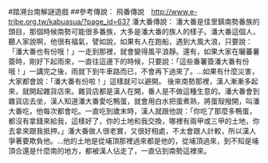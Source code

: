 #踏溯台南解謎遊戲
##參考傳說：
飛番傳說　http://www.e-tribe.org.tw/kabuasua/?page_id=637
潘大番傳說：
潘大番是佳里鎮南勢番族的頭目，那個時候南勢可能很多番族，大多是潘大番的族人的樣子。潘大番這個人，聽人家說啊，他很有福氣，譬如說，如果有人在跑船，遇到大風大浪，只要說：「潘大番也有份哦！」一走到那裡，就會變得風平浪靜。還有，如果大家在曬蕃薯簽時，剛好下起雨來，一直往這邊下的時候，只要說：「這些番薯簽潘大番有份哦！」一講完之後，雨就下到牛車路而已，不會再下過來了。…如果有什麼災害，大家都會說：「潘大番有份啦！」這樣就可以避開。
後來南勢那裡，漢人漸漸多起來，就開起雜貨店來。雜貨店都是漢人在開，番人是不做這種生意的。潘大番會到雜貨店去坐，漢人知道潘大番愛吃鴨蛋，就會用白水把蛋煮熟，將蛋殼撥開，叫潘大番吃，他每次都會吃。一直吃到歲末時，漢人就跟他說：「你吃了那麼多鴨蛋，都沒有拿錢來給我，這樣好了，你的土地和我交換，哪裡有兩甲或三甲的土地，你去拿來跟我抵押。」潘大番做人很老實，又很好相處，不太會跟人計較，所以漢人爭著要欺負他。…他的土地是從埔頂那裡過來都是他的，從埔頂過來，到不知是埔頂合還是什麼南的地方，都被漢人佔走了，一直佔到南勢這裡來。

